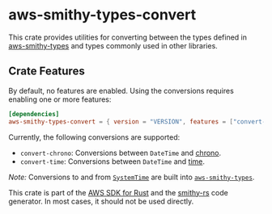 # aws-smithy-types-convert

This crate provides utilities for converting between the types defined
in [aws-smithy-types](https://docs.rs/aws-smithy-types) and types commonly used in other libraries.

## Crate Features

By default, no features are enabled. Using the conversions requires enabling one or more features:

```toml
[dependencies]
aws-smithy-types-convert = { version = "VERSION", features = ["convert-chrono"] }
```

Currently, the following conversions are supported:

* `convert-chrono`: Conversions between `DateTime` and [chrono](https://docs.rs/chrono/latest/chrono/).
* `convert-time`: Conversions between `DateTime` and [time](https://docs.rs/time/latest/time/).

_Note:_ Conversions to and from [`SystemTime`](https://doc.rust-lang.org/std/time/struct.SystemTime.html) are built
into [`aws-smithy-types`](https://docs.rs/aws-smithy-types/0.30.0-alpha/aws_smithy_types/date_time/struct.DateTime.html#impl-From%3CSystemTime%3E).

<!-- anchor_start:footer -->
This crate is part of the [AWS SDK for Rust](https://awslabs.github.io/aws-sdk-rust/) and the [smithy-rs](https://github.com/smithy-lang/smithy-rs) code generator. In most cases, it should not be used directly.
<!-- anchor_end:footer -->
